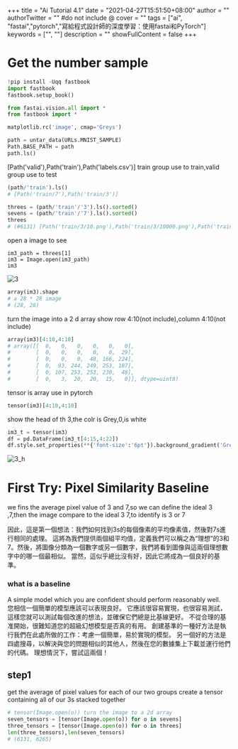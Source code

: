 +++
title = "Ai Tutorial 4.1"
date = "2021-04-27T15:51:50+08:00"
author = ""
authorTwitter = "" #do not include @
cover = ""
tags = ["ai", "fastai","pytorch","寫給程式設計師的深度學習：使用fastai和PyTorch"]
keywords = ["", ""]
description = ""
showFullContent = false
+++
# Get the number sample
```py
!pip install -Uqq fastbook
import fastbook
fastbook.setup_book()

```
```py
from fastai.vision.all import *
from fastbook import *

matplotlib.rc('image', cmap='Greys')

```

```py
path = untar_data(URLs.MNIST_SAMPLE)
Path.BASE_PATH = path
path.ls()
```
[Path('valid'),Path('train'),Path('labels.csv')]
train group use to train,valid group use to test

```py
(path/'train').ls()
# [Path('train/7'),Path('train/3')]
```
```py
threes = (path/'train'/'3').ls().sorted()
sevens = (path/'train'/'7').ls().sorted()
threes
# (#6131) [Path('train/3/10.png'),Path('train/3/10000.png'),Path('train/3/10011.png'),Path('train/3/10031.png'),Path('train/3/10034.png'),Path('train/3/10042.png'),Path('train/3/10052.png'),Path('train/3/1007.png'),Path('train/3/10074.png'),Path('train/3/10091.png')...]

```
open a image to see
```
im3_path = threes[1]
im3 = Image.open(im3_path)
im3
```
![3](/img/ai_t/t1/3.png)

```py
array(im3).shape
# a 28 * 28 image
# (28, 28)
```
turn the image into a  2 d array
show row 4:10(not include),column 4:10(not include)
```py
array(im3)[4:10,4:10]
# array([[  0,   0,   0,   0,   0,   0],
#        [  0,   0,   0,   0,   0,  29],
#        [  0,   0,   0,  48, 166, 224],
#        [  0,  93, 244, 249, 253, 187],
#        [  0, 107, 253, 253, 230,  48],
#        [  0,   3,  20,  20,  15,   0]], dtype=uint8)
```

tensor is array use in pytorch
```py
tensor(im3)[4:10,4:10]
```
show the head of th 3,the colr is Grey,0,is white
```py
im3_t = tensor(im3)
df = pd.DataFrame(im3_t[4:15,4:22])
df.style.set_properties(**{'font-size':'6pt'}).background_gradient('Greys')
```
![3_h](/img/ai_t/t1/3_head.PNG)

# First Try: Pixel Similarity Baseline
we fins the average pixel value of 3 and 7,so we can define the ideal 3 ,7,then the image compare to the ideal 3 7,to identify is 3 or 7  

因此，這是第一個想法：我們如何找到3s的每個像素的平均像素值，然後對7s進行相同的處理。 這將為我們提供兩個組平均值，定義我們可以稱之為“理想”的3和7。然後，將圖像分類為一個數字或另一個數字，我們將看到圖像與這兩個理想數字中的哪一個最相似。 當然，這似乎總比沒有好，因此它將成為一個良好的基準。

### what is a baseline
A simple model which you are confident should perform reasonably well.  
您相信一個簡單的模型應該可以表現良好。 它應該很容易實現，也很容易測試，這樣您就可以測試每個改進的想法，並確保它們總是比基線更好。 不從合理的基准開始，很難知道您的超級幻想模型是否真的有用。 創建基準的一種好方法是執行我們在此處所做的工作：考慮一個簡單，易於實現的模型。 另一個好的方法是四處搜尋，以解決與您的問題相似的其他人，然後在您的數據集上下載並運行他們的代碼。 理想情況下，嘗試這兩個！

## step1
get the average of pixel values for each of our two groups
create a tensor containing all of our 3s stacked together

```py
# tensor(Image.open(o)) turn the image to a 2d array
seven_tensors = [tensor(Image.open(o)) for o in sevens]
three_tensors = [tensor(Image.open(o)) for o in threes]
len(three_tensors),len(seven_tensors)
# (6131, 6265)
```


